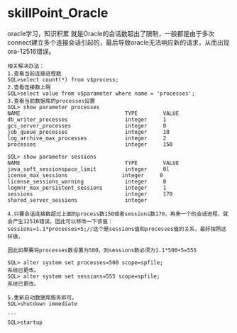 # skillPoint_Oracle
oracle学习，知识积累
    就是Oracle的会话数超出了限制，一般都是由于多次connect建立多个连接会话引起的，最后导致oracle无法响应新的请求，从而出现ora-12516错误。
	
    相关解决办法：
    1.查看当前连接进程数
    SQL>select count(*) from v$process;
    2.查看连接数上限
    SQL>select value from v$parameter where name = 'processes';
    3.查看当前数据库的processes设置
    SQL> show parameter processes
    NAME                                 TYPE        VALUE 
    db_writer_processes                  integer     1
    gcs_server_processes                 integer     0
    job_queue_processes                  integer     10
    log_archive_max_processes            integer     2
    processes                            integer     150 
	
    SQL> show parameter sessions
    NAME                                 TYPE        VALUE
    java_soft_sessionspace_limit         integer     0l
    icense_max_sessions                 integer     0
    license_sessions_warning             integer     0
    logmnr_max_persistent_sessions       integer     1
    sessions                             integer     170
    shared_server_sessions               integer

    4.只要会话连接数超过上面的process数150或者sessions数170，再来一个的会话进程，就会产生12516错误。因此可以修改一下该值：
    sessions=1.1*processes+5;//这个是sessions值和processes值的关系，最好按照这样做，

    因此如果要将processes数设置为500，则sessions数必须为1.1*500+5=555

    SQL> alter system set processes=500 scope=spfile;
    系统已更改。
    SQL> alter system set sessions=555 scope=spfile;
    系统已更改。

    5.重新启动数据库服务即可。
    SQL>shutdown immediate

    ```
    SQL>startup